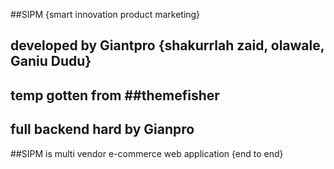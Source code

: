 ##SIPM {smart innovation product marketing}

## developed by Giantpro {shakurrlah zaid, olawale, Ganiu Dudu}

## temp gotten from ##themefisher  

## full backend hard by Gianpro 

##SIPM is multi vendor e-commerce web application {end to end} 